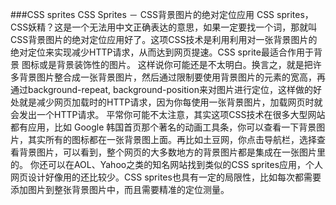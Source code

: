 ###CSS sprites
CSS Sprites － CSS背景图片的绝对定位应用  CSS sprites，CSS妖精？这是一个无法用中文正确表达的意思，如果一定要找一个词，那就叫CSS背景图片的绝对定位应用好了。这项CSS技术是利用利用对一张背景图片的绝对定位来实现减少HTTP请求，从而达到网页提速。CSS sprite最适合作用于背景
图标或是背景装饰性的图片。  这样说你可能还是不太明白。换言之，就是把许多背景图片整合成一张背景图片，然后通过限制要使用背景图片的元素的宽高，再通过background-repeat, background-position来对图片进行定位，这样做的好处就是减少网页加载时的HTTP请求，因为你每使用一张背景图片，加载网页时就会发出一个HTTP请求。  平常你可能不太注意，其实这项CSS技术在很多大型网站都有应用，比如 Google
韩国首页那个著名的动画工具条，你可以查看一下背景图片，其实所有的图标都在一张背景图上面。再比如土豆网，你点击导航栏，选择查看背景图片，可以看到，整个网页的大多数地方的背景图片都是集成在一张图片里的。 你还可以在AOL、Yahoo之类的知名网站找到类似的CSS sprites应用，个人网页设计好像用的还比较少。CSS sprites也具有一定的局限性，比如每次都需要添加图片到整张背景图片中，而且需要精准的定位测量。
